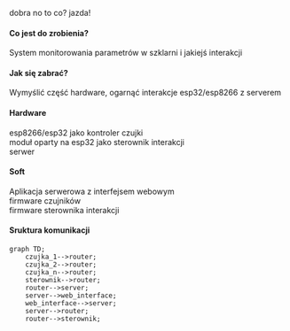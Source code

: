 dobra no to co?
jazda!

#### Co jest do zrobienia?
System monitorowania parametrów w szklarni i jakiejś interakcji

#### Jak się zabrać?
Wymyślić część hardware, ogarnąć interakcje esp32/esp8266 z serverem

#### Hardware
esp8266/esp32 jako kontroler czujki </br>
moduł oparty na esp32 jako sterownik interakcji </br>
serwer

#### Soft
Aplikacja serwerowa z interfejsem webowym </br>
firmware czujników </br>
firmware sterownika interakcji

#### Sruktura komunikacji
```mermaid
graph TD;
    czujka_1-->router;
    czujka_2-->router;
    czujka_n-->router;
    sterownik-->router;
    router-->server;
    server-->web_interface;
    web_interface-->server;
    server-->router;
    router-->sterownik;
```
